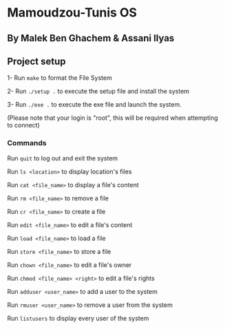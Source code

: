 # Mamoudzou-Tunis OS 

## By Malek Ben Ghachem & Assani Ilyas 

## Project setup

1- Run `make` to format the File System


2- Run `./setup .` to execute the setup file and install the system


3- Run `./exe .` to execute the exe file and launch the system.


(Please note that your login is "root", this will be required when attempting to connect)


### Commands

Run `quit` to log out and exit the system

Run `ls <location>` to display location's files

Run `cat <file_name>` to display a file's content

Run `rm <file_name>` to remove a file

Run `cr <file_name>` to create a file

Run `edit <file_name>` to edit a file's content

Run `load <file_name>` to load a file

Run `store <file_name>` to store a file

Run `chown <file_name>` to edit a file's owner

Run `chmod <file_name> <right>` to edit a file's rights

Run `adduser <user_name>` to add a user to the system

Run `rmuser <user_name>` to remove a user from the system

Run `listusers` to display every user of the system
